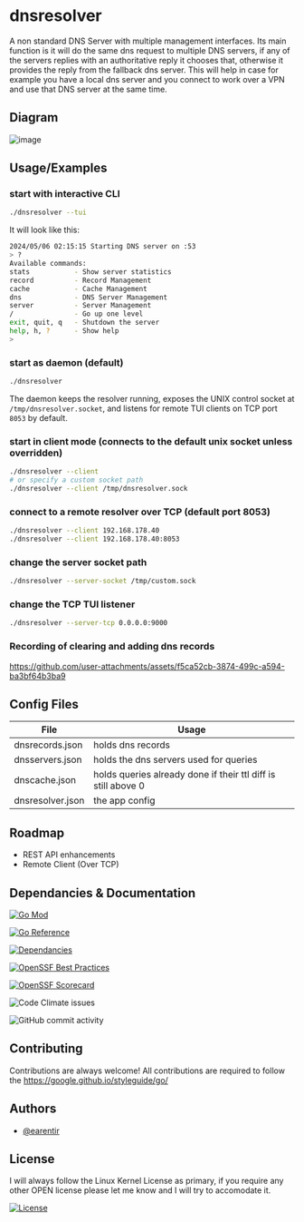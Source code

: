 # dnsresolver

A non standard DNS Server with multiple management interfaces. Its main function is it will do the same dns request to multiple DNS servers, if any of the servers replies with an authoritative reply it chooses that, otherwise it provides the reply from the fallback dns server. This will help in case for example you have a local dns server and you connect to work over a VPN and use that DNS server at the same time.

## Diagram
![image](https://github.com/earentir/dnsresolver/assets/97396839/79acfa3e-8b83-48ec-92be-ed99085b2cc5)



## Usage/Examples

### start with interactive CLI
```bash
./dnsresolver --tui
```
It will look like this:
```bash
2024/05/06 02:15:15 Starting DNS server on :53
> ?
Available commands:
stats           - Show server statistics
record          - Record Management
cache           - Cache Management
dns             - DNS Server Management
server          - Server Management
/               - Go up one level
exit, quit, q   - Shutdown the server
help, h, ?      - Show help
>
```

### start as daemon (default)
```bash
./dnsresolver
```
The daemon keeps the resolver running, exposes the UNIX control socket at `/tmp/dnsresolver.socket`, and listens for remote TUI clients on TCP port `8053` by default.

### start in client mode (connects to the default unix socket unless overridden)
```bash
./dnsresolver --client
# or specify a custom socket path
./dnsresolver --client /tmp/dnsresolver.sock
```

### connect to a remote resolver over TCP (default port 8053)
```bash
./dnsresolver --client 192.168.178.40
./dnsresolver --client 192.168.178.40:8053
```

### change the server socket path
```bash
./dnsresolver --server-socket /tmp/custom.sock
```

### change the TCP TUI listener
```bash
./dnsresolver --server-tcp 0.0.0.0:9000
```

### Recording of clearing and adding dns records
https://github.com/user-attachments/assets/f5ca52cb-3874-499c-a594-ba3bf64b3ba9


## Config Files

| File | Usage |
| --- | --- |
| dnsrecords.json | holds dns records |
| dnsservers.json | holds the dns servers used for queries |
| dnscache.json | holds queries already done if their ttl diff is still above 0 |
| dnsresolver.json | the app config |

## Roadmap

- REST API enhancements
- Remote Client (Over TCP)

## Dependancies & Documentation
[![Go Mod](https://img.shields.io/github/go-mod/go-version/earentir/dnsresolver?style=for-the-badge)]()

[![Go Reference](https://pkg.go.dev/badge/github.com/earentir/dnsresolver.svg)](https://pkg.go.dev/github.com/earentir/dnsresolver)

[![Dependancies](https://img.shields.io/librariesio/github/earentir/dnsresolver?style=for-the-badge)](https://libraries.io/github/earentir/dnsresolver)

[![OpenSSF Best Practices](https://bestpractices.coreinfrastructure.org/projects/8887/badge)](https://www.bestpractices.dev/projects/8887)

[![OpenSSF Scorecard](https://api.securityscorecards.dev/projects/github.com/earentir/dnsresolver/badge)](https://securityscorecards.dev/viewer/?uri=github.com/earentir/dnsresolver)

![Code Climate issues](https://img.shields.io/codeclimate/tech-debt/earentir/dnsresolver?style=for-the-badge)

![GitHub commit activity](https://img.shields.io/github/commit-activity/m/earentir/dnsresolver?style=for-the-badge)


## Contributing

Contributions are always welcome!
All contributions are required to follow the https://google.github.io/styleguide/go/


## Authors

- [@earentir](https://www.github.com/earentir)


## License

I will always follow the Linux Kernel License as primary, if you require any other OPEN license please let me know and I will try to accomodate it.

[![License](https://img.shields.io/github/license/earentir/gitearelease)](https://opensource.org/license/gpl-2-0)
